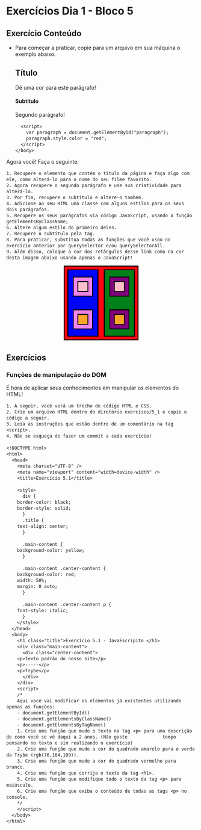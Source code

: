 # Exercícios Dia 1 - Bloco 5

## Exercício Conteúdo

- Para começar a praticar, copie para um arquivo em sua máquina o exemplo abaixo.

	<!DOCTYPE html>
	<html>
	  <body>
	    <h2 id="page-title">Título</h2>
	    <p id="paragraph">Dê uma cor para este parágrafo!</p>
	    <h4 id="subtitle">Subtítulo</h4>
	    <p id="second-paragraph">Segundo parágrafo!</p>

	    <script>
	      var paragraph = document.getElementById("paragraph");
	      paragraph.style.color = "red";
	    </script>
	  </body>
	</html>
	
Agora você! Faça o seguinte:

	1. Recupere o elemento que contém o título da página e faça algo com ele, como alterá-lo para o nome do seu filme favorito.
	2. Agora recupere o segundo parágrafo e use sua criatividade para alterá-lo.
	3. Por fim, recupere o subtítulo e altere-o também.
	4. Adicione ao seu HTML uma classe com alguns estilos para os seus dois parágrafos.
	5. Recupere os seus parágrafos via código JavaScript, usando a função getElementsByClassName;
	6. Altere algum estilo do primeiro deles.
	7. Recupere o subtítulo pela tag.
	8. Para praticar, substitua todas as funções que você usou no exercício anterior por querySelector e/ou querySelectorAll.
	9. Além disso, coloque a cor dos retângulos desse link como na cor desta imagem abaixo usando apenas o JavaScript!
<div align="center">
	<img src="https://github.com/vladimirrchagas/trybe_exercises/blob/master/bloco_5/dia_1/quadrados.png" width="200px">
</div>

## Exercícios

### Funções de manipulação do DOM

É hora de aplicar seus conhecimentos em manipular os elementos do HTML!

	1. A seguir, você verá um trecho de código HTML e CSS.
	2. Crie um arquivo HTML dentro do diretório exercises/5_1 e copie o código a seguir.
	3. Leia as instruções que estão dentro de um comentário na tag <script>.
	4. Não se esqueça de fazer um commit a cada exercício!
	
	<!DOCTYPE html>
	<html>
	  <head>
	    <meta charset="UTF-8" />
	    <meta name="viewport" content="width=device-width" />
	    <title>Exercício 5.1</title>

	    <style>
	      div {
		border-color: black;
		border-style: solid;
	      }
	      .title {
		text-align: center;
	      }

	      .main-content {
		background-color: yellow;
	      }

	      .main-content .center-content {
		background-color: red;
		width: 50%;
		margin: 0 auto;
	      }

	      .main-content .center-content p {
		font-style: italic;
	      }
	    </style>
	  </head>
	  <body>
	    <h1 class="title">Exercício 5.1 - JavaEscripito </h1>
	    <div class="main-content">
	      <div class="center-content">
		<p>Texto padrão do nosso site</p>
		<p>-----</p>
		<p>Trybe</p>
	      </div>
	    </div>
	    <script>
		/*
		Aqui você vai modificar os elementos já existentes utilizando apenas as funções:
		- document.getElementById()
		- document.getElementsByClassName()
		- document.getElementsByTagName()
		1. Crie uma função que mude o texto na tag <p> para uma descrição de como você se vê daqui a 2 anos. (Não gaste  			tempo pensando no texto e sim realizando o exercício)
		2. Crie uma função que mude a cor do quadrado amarelo para o verde da Trybe (rgb(76,164,109)).
		3. Crie uma função que mude a cor do quadrado vermelho para branco.
		4. Crie uma função que corrija o texto da tag <h1>.
		5. Crie uma função que modifique todo o texto da tag <p> para maiúsculo.
		6. Crie uma função que exiba o conteúdo de todas as tags <p> no console.
		*/
	    </script>
	  </body>
	</html>


